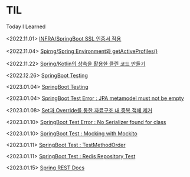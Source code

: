 # TIL
Today I Learned

<2022.11.01> [INFRA/SpringBoot SSL 인증서 적용](https://github.com/wkazxf/TIL/blob/main/Infra/Springboot%20SSL%20%EC%9D%B8%EC%A6%9D%EC%84%9C%20%EC%A0%81%EC%9A%A9%ED%95%98%EA%B8%B0.md) <br>

<2022.11.04> [Spirng/Spring Environment와 getActiveProfiles()](https://github.com/wkazxf/TIL/blob/main/Spring/Spring%20Environment%EC%99%80%20getActiveProfiles().md) <br>

<2022.11.22> [Spring/Kotlin의 상속을 활용한 클린 코드 만들기](https://github.com/wkazxf/TIL/blob/main/Spring/Kotlin%EC%9D%98%20%EC%83%81%EC%86%8D%EC%9D%84%20%ED%99%9C%EC%9A%A9%ED%95%9C%20%ED%81%B4%EB%A6%B0%20%EC%BD%94%EB%93%9C%20%EB%A7%8C%EB%93%A4%EA%B8%B0.md) <br>

<2022.12.26> [SpringBoot Testing](https://github.com/wkazxf/TIL/blob/main/Spring/SpringBoot%20Test.md) <br>

<2023.01.04> [SpringBoot Testing](https://github.com/wkazxf/TIL/blob/main/Spring/SpringBoot%20Test.md) <br>

<2023.01.04> [SpringBoot Test Error : JPA metamodel must not be empty](https://github.com/wkazxf/TIL/blob/main/Spring/SpringBoot%20Test%20Error%20:%20JPA%20metamodel%20must%20not%20be%20empty.md) <br>

<2023.01.08> [Set과 Override를 통한 자료구조 내 중복 객체 제거](https://github.com/wkazxf/TIL/blob/main/Spring/Set%EA%B3%BC%20Override%EB%A5%BC%20%ED%86%B5%ED%95%9C%20%EC%9E%90%EB%A3%8C%EA%B5%AC%EC%A1%B0%20%EB%82%B4%20%EC%A4%91%EB%B3%B5%20%EA%B0%9D%EC%B2%B4%20%EC%A0%9C%EA%B1%B0.md) <br>

<2023.01.10> [SpringBoot Test Error : No Serializer found for class](https://github.com/wkazxf/TIL/blob/main/Spring/SpringBoot%20Test%20Error%20:%20No%20Serializer%20found%20for%20class.md) <br>

<2023.01.10> [SpringBoot Test : Mocking with Mockito](https://github.com/wkazxf/TIL/blob/main/Spring/SpringBoot%20Test%20:%20Mocking%20with%20Mockito.md) <br>

<2023.01.11> [SpringBoot Test : TestMethodOrder](https://github.com/wkazxf/TIL/blob/main/Spring/SpringBoot%20Test%20:%20TestMethodOrder.md) <br>

<2023.01.11> [SpringBoot Test : Redis Repository Test](https://github.com/wkazxf/TIL/blob/main/Spring/SpringBoot%20Test%20:%20Redis%20Repository%20Test.md) <br>

<2023.01.15> [Spring REST Docs](https://github.com/wkazxf/TIL/blob/main/Spring/Spring%20REST%20Docs.md) <br>